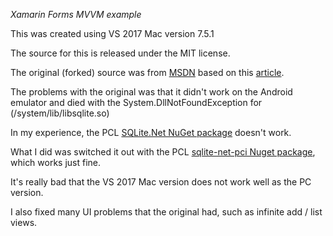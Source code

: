 *Xamarin Forms MVVM example*

This was created using VS 2017 Mac version 7.5.1

The source for this is released under the MIT license. 

The original (forked) source was from [MSDN](https://code.msdn.microsoft.com/windowsapps/SQlite-sample-for-c4293b10) based on this [article](https://bsubramanyamraju.blogspot.com/2018/03/xamarinforms-mvvm-sqlite-sample-for.html).

The problems with the original was that it didn't work on the Android emulator and died with the System.DllNotFoundException for (/system/lib/libsqlite.so)

In my experience, the PCL [SQLite.Net NuGet package](https://www.nuget.org/packages/SQLite.Net-PCL) doesn't work.

What I did was switched it out with the PCL [sqlite-net-pci Nuget package](https://www.nuget.org/packages/sqlite-net-pcl/1.4.118), which works just fine.

It's really bad that the VS 2017 Mac version does not work well as the PC version.

I also fixed many UI problems that the original had, such as infinite add / list views.